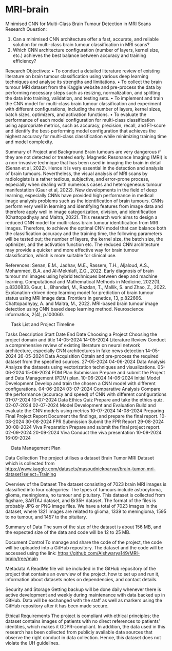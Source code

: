 # MRI-brain
Minimised CNN for Multi-Class Brain Tumour Detection in MRI Scans
Research Question:
1.	Can a minimised CNN architecture offer a fast, accurate, and reliable solution for multi-class brain tumour classification in MRI scans?
2.	Which CNN architecture configuration (number of layers, kernel size, etc.) achieves the best balance between accuracy and training efficiency?

Research Objectives:
•	To conduct a detailed literature review of existing literature on brain tumour classification using various deep learning techniques and analyse its strengths and limitations.
•	To collect the brain tumour MRI dataset from the Kaggle website and pre-process the data by performing necessary steps such as resizing, normalization, and splitting the data into training, validation, and testing sets.
•	To implement and train the CNN model for multi-class brain tumour classification and experiment with different configurations, including the number of layers, kernel sizes, batch sizes, optimizers, and activation functions. 
•	To evaluate the performance of each model configuration for multi-class classification using appropriate metrics, such as accuracy, precision, recall, and F1-score and identify the best-performing model configuration that achieves the highest accuracy for multi-class classification while minimizing training time and model complexity.

Summary of Project and Background
Brain tumours are very dangerous if they are not detected or treated early. Magnetic Resonance Imaging (MRI) is a non-invasive technique that has been used in imaging the brain in detail (Senan et al, 2022). Hence it is very essential in the detection and analysis of brain tumours. Nevertheless, the visual analysis of MRI scans by radiologists is a rather tedious, subjective, and error-prone process, especially when dealing with numerous cases and heterogeneous tumour manifestation (Gaur et al, 2022). New developments in the field of deep learning, especially CNNs have provided high performance in medical image analysis problems such as the identification of brain tumours. CNNs perform very well in learning and identifying features from image data and therefore apply well in image categorization, division, and identification (Chattopadhyay and Maitra, 2022). This research work aims to design a reduced CNN model for multi-class brain tumour identification from MRI images. Therefore, to achieve the optimal CNN model that can balance both the classification accuracy and the training time, the following parameters will be tested out; the number of layers, the kernel size, the batch size, the optimizer, and the activation function etc. The reduced CNN architecture may provide a quicker and more effective way for brain tumour classification, which is more suitable for clinical use.

References:
Senan, E.M., Jadhav, M.E., Rassem, T.H., Aljaloud, A.S., Mohammed, B.A. and Al-Mekhlafi, Z.G., 2022. Early diagnosis of brain tumour mri images using hybrid techniques between deep and machine learning. Computational and Mathematical Methods in Medicine, 2022(1), p.8330833.
Gaur, L., Bhandari, M., Razdan, T., Mallik, S. and Zhao, Z., 2022. Explanation-driven deep learning model for prediction of brain tumour status using MRI image data. Frontiers in genetics, 13, p.822666.
Chattopadhyay, A. and Maitra, M., 2022. MRI-based brain tumour image detection using CNN based deep learning method. Neuroscience informatics, 2(4), p.100060.
 
 
Task List and Project Timeline

Tasks	Description	Start Date	End Date
Choosing a Project	Choosing the project domain and title	14-05-2024	14-05-2024
Literature Review	Conduct a comprehensive review of existing literature on neural network architecture, especially CNN architectures in fake news detection	14-05-2024	26-05-2024
Data Acquisition	Obtain and pre-process the required dataset from the specified sources.	27-05-2024	04-06-2024
Data Analysis	Analyze the datasets using vectorization techniques and visualizations.	05-06-2024	15-06-2024
PDM Plan Submission	Prepare and submit the Project and Data Management (PDM) plan.	10-06-2024	14-06-2024
Initial Model Development	Develop and train the chosen a CNN model with different   configurations.	04-06-2024	03-07-2024
Comparative Analysis	Compare the performance (accuracy and speed) of CNN with different configurations	01-07-2024	10-07-2024
Data Ethics Quiz	Prepare and take the ethics quiz.	02-07-2024	02-07-2024
Model Development and Evaluation	Build and evaluate the CNN models using metrics	10-07-2024	14-08-2024
Preparing Final Project Report 	Document the findings, and prepare the final report.	10-08-2024	30-08-2024
FPR Submission	Submit the FPR Report	29-08-2024	30-08-2024
Viva Preparation	Prepare and submit the final project report.	02-09-2024	20-09-2024
Viva	Conduct the viva presentation	10-09-2024	16-09-2024

  
Data Management Plan

Data Collection
The project utilises a dataset Brain Tumor MRI Dataset which is collected from https://www.kaggle.com/datasets/masoudnickparvar/brain-tumor-mri-dataset?select=Training

Overview of the Dataset
The dataset consisting of 7023 brain MRI images is classified into four categories: The types of tumours include astrocytoma, glioma, meningioma, no tumour and pituitary. This dataset is collected from figshare, SARTAJ dataset, and Br35H dataset. The format of the files is probably JPG or PNG image files. We have a total of 7023 images in the dataset, where 1321 images are related to glioma, 1339 to meningioma, 1595 to no tumour, and 1457 to the pituitary. 

Summary of Data
The sum of the size of the dataset is about 156 MB, and the expected size of the data and code will be 12 to 25 MB.

Document Control
To manage and share the code of the project, the code will be uploaded into a GitHub repository. The dataset and the code will be accessed using the link: https://github.com/Aishwarya149/MRI-brain/tree/main

Metadata
A ReadMe file will be included in the GitHub repository of the project that contains an overview of the project, how to set up and run it, information about datasets notes on dependencies, and contact details.

Security and Storage
Getting backup will be done daily whenever there is active development and weekly during maintenance with data backed up in GitHub. Data will be exchanged with the staff as well as markers using the GitHub repository after it has been made secure.

Ethical Requirements
The project is compliant with ethical principles; the dataset contains images of patients with no direct references to patients’ identities, which makes it GDPR-compliant. In addition, the data used in this research has been collected from publicly available data sources that observe the right conduct in data collection. Hence, this dataset does not violate the UH guidelines.


